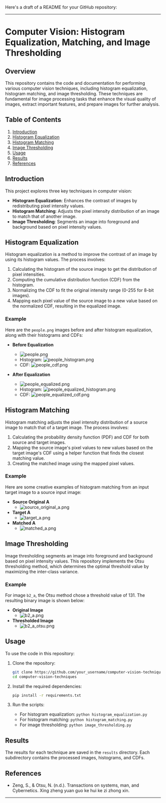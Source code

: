 Here's a draft of a README for your GitHub repository:

---

# Computer Vision: Histogram Equalization, Matching, and Image Thresholding

## Overview

This repository contains the code and documentation for performing various computer vision techniques, including histogram equalization, histogram matching, and image thresholding. These techniques are fundamental for image processing tasks that enhance the visual quality of images, extract important features, and prepare images for further analysis.

## Table of Contents

1. [Introduction](#introduction)
2. [Histogram Equalization](#histogram-equalization)
3. [Histogram Matching](#histogram-matching)
4. [Image Thresholding](#image-thresholding)
5. [Usage](#usage)
6. [Results](#results)
7. [References](#references)

## Introduction

This project explores three key techniques in computer vision:

- **Histogram Equalization**: Enhances the contrast of images by redistributing pixel intensity values.
- **Histogram Matching**: Adjusts the pixel intensity distribution of an image to match that of another image.
- **Image Thresholding**: Segments an image into foreground and background based on pixel intensity values.

## Histogram Equalization

Histogram equalization is a method to improve the contrast of an image by using its histogram values. The process involves:

1. Calculating the histogram of the source image to get the distribution of pixel intensities.
2. Computing the cumulative distribution function (CDF) from the histogram.
3. Normalizing the CDF to fit the original intensity range (0-255 for 8-bit images).
4. Mapping each pixel value of the source image to a new value based on the normalized CDF, resulting in the equalized image.

### Example

Here are the `people.png` images before and after histogram equalization, along with their histograms and CDFs:

- **Before Equalization**
  - ![people.png](path_to_image)
  - Histogram: ![people_histogram.png](path_to_histogram)
  - CDF: ![people_cdf.png](path_to_cdf)
  
- **After Equalization**
  - ![people_equalized.png](path_to_image)
  - Histogram: ![people_equalized_histogram.png](path_to_histogram)
  - CDF: ![people_equalized_cdf.png](path_to_cdf)

## Histogram Matching

Histogram matching adjusts the pixel intensity distribution of a source image to match that of a target image. The process involves:

1. Calculating the probability density function (PDF) and CDF for both source and target images.
2. Mapping the source image's pixel values to new values based on the target image's CDF using a helper function that finds the closest matching value.
3. Creating the matched image using the mapped pixel values.

### Example

Here are some creative examples of histogram matching from an input target image to a source input image:

- **Source Original A**
  - ![source_original_a.png](path_to_image)
- **Target A**
  - ![target_a.png](path_to_image)
- **Matched A**
  - ![matched_a.png](path_to_image)

## Image Thresholding

Image thresholding segments an image into foreground and background based on pixel intensity values. This repository implements the Otsu thresholding method, which determines the optimal threshold value by maximizing the inter-class variance.

### Example

For image `b2_a`, the Otsu method chose a threshold value of 131. The resulting binary image is shown below:

- **Original Image**
  - ![b2_a.png](path_to_image)
- **Thresholded Image**
  - ![b2_a_otsu.png](path_to_image)

## Usage

To use the code in this repository:

1. Clone the repository:
   ```bash
   git clone https://github.com/your_username/computer-vision-techniques.git
   cd computer-vision-techniques
   ```

2. Install the required dependencies:
   ```bash
   pip install -r requirements.txt
   ```

3. Run the scripts:
   - For histogram equalization: `python histogram_equalization.py`
   - For histogram matching: `python histogram_matching.py`
   - For image thresholding: `python image_thresholding.py`

## Results

The results for each technique are saved in the `results` directory. Each subdirectory contains the processed images, histograms, and CDFs.

## References

- Zeng, S., & Otsu, N. (n.d.). Transactions on systems, man, and Cybernetics. Xing zheng yuan guo ke hui ke zi zhong xin.

---
